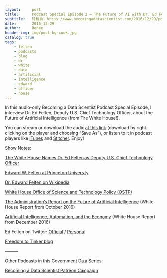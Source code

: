 ```yaml
---
layout:     post
title:      Podcast Special Episode 2 – The Future of AI with Dr. Ed Felten
subtitle:   转载自：https://www.becomingadatascientist.com/2016/12/29/podcast-special-episode-2-the-future-of-ai-with-dr-ed-felten/
date:       2016-12-29
author:     Renee
header-img: img/post-bg-cook.jpg
catalog: true
tags:
    - felten
    - podcasts
    - blog
    - dr
    - white
    - data
    - artificial
    - intelligence
    - edward
    - officer
    - house
---
```


In this audio-only Becoming a Data Scientist Podcast Special Episode, I interview Dr. Ed Felten, Deputy U.S. Chief Technology Officer, about the Future of Artificial Intelligence (from The White House!).

You can stream or download the audio [at this link](https://www.becomingadatascientist.com/special-episode-the-future-of-ai-with-dr-ed-felten-2) (download by right-clicking on the player and choosing “Save As”), or listen to it in podcast players like [iTunes](https://itunes.apple.com/us/podcast/becoming-data-scientist-podcast/id1076448558?mt=2) and [Stitcher](http://www.stitcher.com/podcast/becoming-a-data-scientist-podcast). Enjoy!

Show Notes:

[The White House Names Dr. Ed Felten as Deputy U.S. Chief Technology Officer](https://www.whitehouse.gov/blog/2015/05/11/white-house-names-dr-ed-felten-deputy-us-chief-technology-officer)

[Edward W. Felten at Princeton University](https://www.cs.princeton.edu/~felten)

[Dr. Edward Felten on Wikipedia](https://en.wikipedia.org/wiki/Edward_Felten)

[White House Office of Science and Technology Policy (OSTP)](https://www.whitehouse.gov/administration/eop/ostp)

[The Administration’s Report on the Future of Artificial Intelligence](https://www.whitehouse.gov/blog/2016/10/12/administrations-report-future-artificial-intelligence) (White House Report from October 2016)

[Artificial Intelligence, Automation, and the Economy](https://www.whitehouse.gov/blog/2016/12/20/artificial-intelligence-automation-and-economy) (White House Report from December 2016)

Ed Felten on Twitter: [Official](https://twitter.com/EdFelten44) / [Personal](https://twitter.com/EdFelten)

[Freedom to Tinker blog](https://freedom-to-tinker.com/)

———

Other Podcasts in this Government Data Series:

[Becoming a Data Scientist Patreon Campaign](https://www.patreon.com/becomingdatasci)
